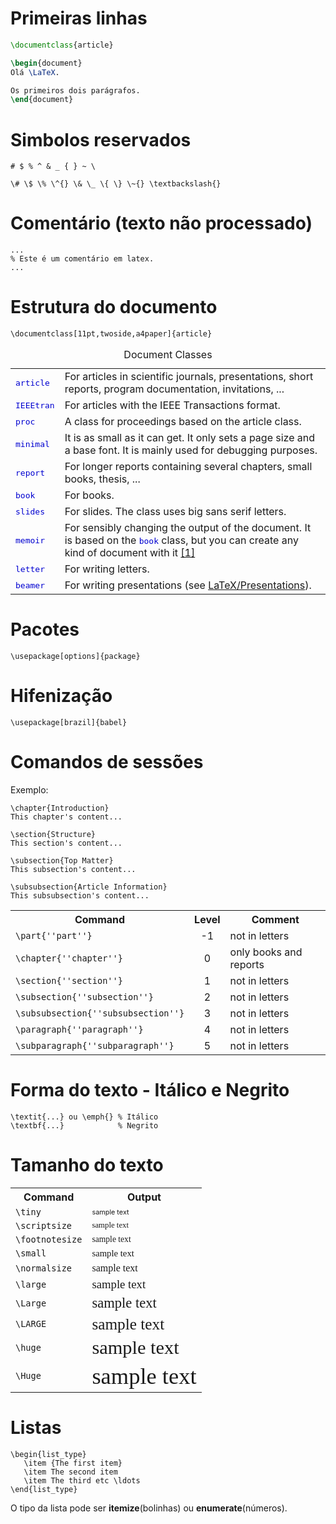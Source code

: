 # Primeiras linhas

```latex
\documentclass{article}

\begin{document}
Olá \LaTeX.

Os primeiros dois parágrafos.
\end{document}
```


# Simbolos reservados

```
# $ % ^ & _ { } ~ \
```

```
\# \$ \% \^{} \& \_ \{ \} \~{} \textbackslash{}
```


# Comentário (texto não processado)

```
...
% Este é um comentário em latex.
...
```

# Estrutura do documento
```
\documentclass[11pt,twoside,a4paper]{article}
```

<table class="wikitable">
<caption>Document Classes
</caption>
<tbody><tr>
<td><span style="font-family: monospace; color: #0000D0; font-weight: normal;">article </span>
</td>
<td>For articles in scientific journals, presentations, short reports, program documentation, invitations, ...
</td></tr>
<tr>
<td><span style="font-family: monospace; color: #0000D0; font-weight: normal;">IEEEtran</span>
</td>
<td>For articles with the IEEE Transactions format.
</td></tr>
<tr>
<td><span style="font-family: monospace; color: #0000D0; font-weight: normal;">proc</span>
</td>
<td>A class for proceedings based on the article class.
</td></tr>
<tr>
<td><span style="font-family: monospace; color: #0000D0; font-weight: normal;">minimal</span>
</td>
<td>It is as small as it can get. It only sets a page size and a base font. It is mainly used for debugging purposes.
</td></tr>
<tr>
<td><span style="font-family: monospace; color: #0000D0; font-weight: normal;">report</span>
</td>
<td>For longer reports containing several chapters, small books, thesis, ...
</td></tr>
<tr>
<td><span style="font-family: monospace; color: #0000D0; font-weight: normal;">book</span>
</td>
<td>For books.
</td></tr>
<tr>
<td><span style="font-family: monospace; color: #0000D0; font-weight: normal;">slides</span>
</td>
<td>For slides. The class uses big sans serif letters.
</td></tr>
<tr>
<td><span style="font-family: monospace; color: #0000D0; font-weight: normal;">memoir</span>
</td>
<td>For sensibly changing the output of the document. It is based on the <span style="font-family: monospace; color: #0000D0; font-weight: normal;">book</span> class, but you can create any kind of document with it <a rel="nofollow" class="external autonumber" href="http://www.ctan.org/tex-archive/macros/latex/contrib/memoir/memman.pdf">[1]</a>
</td></tr>
<tr>
<td><span style="font-family: monospace; color: #0000D0; font-weight: normal;">letter</span>
</td>
<td>For writing letters.
</td></tr>
<tr>
<td><span style="font-family: monospace; color: #0000D0; font-weight: normal;">beamer</span>
</td>
<td>For writing presentations (see <a href="/wiki/LaTeX/Presentations" title="LaTeX/Presentations">LaTeX/Presentations</a>).
</td></tr></tbody></table>

# Pacotes
```
\usepackage[options]{package}
```

# Hifenização
```
\usepackage[brazil]{babel}
```

# Comandos de sessões
Exemplo:
```
\chapter{Introduction}
This chapter's content...

\section{Structure}
This section's content...

\subsection{Top Matter}
This subsection's content...

\subsubsection{Article Information}
This subsubsection's content...
```

<table class="wikitable">
<tbody><tr>
<th>Command
</th>
<th width="10%">Level
</th>
<th>Comment
</th></tr>
<tr>
<td><code class="mw-highlight mw-highlight-lang-latex mw-content-ltr" dir="ltr"><span class="k">\part</span><span class="nb">{</span>''part''<span class="nb">}</span></code>
</td>
<td style="text-align: center">-1
</td>
<td>not in letters
</td></tr>
<tr>
<td><code class="mw-highlight mw-highlight-lang-latex mw-content-ltr" dir="ltr"><span class="k">\chapter</span><span class="nb">{</span>''chapter''<span class="nb">}</span></code>
</td>
<td style="text-align: center">0
</td>
<td>only books and reports
</td></tr>
<tr>
<td><code class="mw-highlight mw-highlight-lang-latex mw-content-ltr" dir="ltr"><span class="k">\section</span><span class="nb">{</span>''section''<span class="nb">}</span></code>
</td>
<td style="text-align: center">1
</td>
<td>not in letters
</td></tr>
<tr>
<td><code class="mw-highlight mw-highlight-lang-latex mw-content-ltr" dir="ltr"><span class="k">\subsection</span><span class="nb">{</span>''subsection''<span class="nb">}</span></code>
</td>
<td style="text-align: center">2
</td>
<td>not in letters
</td></tr>
<tr>
<td><code class="mw-highlight mw-highlight-lang-latex mw-content-ltr" dir="ltr"><span class="k">\subsubsection</span><span class="nb">{</span>''subsubsection''<span class="nb">}</span></code>
</td>
<td style="text-align: center">3
</td>
<td>not in letters
</td></tr>
<tr>
<td><code class="mw-highlight mw-highlight-lang-latex mw-content-ltr" dir="ltr"><span class="k">\paragraph</span><span class="nb">{</span>''paragraph''<span class="nb">}</span></code>
</td>
<td style="text-align: center">4
</td>
<td>not in letters
</td></tr>
<tr>
<td><code class="mw-highlight mw-highlight-lang-latex mw-content-ltr" dir="ltr"><span class="k">\subparagraph</span><span class="nb">{</span>''subparagraph''<span class="nb">}</span></code>
</td>
<td style="text-align: center">5
</td>
<td>not in letters
</td></tr>
</tbody></table>

# Forma do texto - Itálico e Negrito
```
\textit{...} ou \emph{} % Itálico
\textbf{...}            % Negrito
```

# Tamanho do texto

<table class="wikitable">
<tbody><tr>
<th>Command
</th>
<th>Output
</th></tr>
<tr>
<td><code class="mw-highlight mw-highlight-lang-latex mw-content-ltr" dir="ltr"><span class="k">\tiny</span></code>
</td>
<td><span style="font-size:68%;">sample text</span>
</td></tr>
<tr>
<td><code class="mw-highlight mw-highlight-lang-latex mw-content-ltr" dir="ltr"><span class="k">\scriptsize</span></code>
</td>
<td><span style="font-family: serif; font-size:80%;">sample text</span>
</td></tr>
<tr>
<td><code class="mw-highlight mw-highlight-lang-latex mw-content-ltr" dir="ltr"><span class="k">\footnotesize</span></code>
</td>
<td><span style="font-family: serif; font-size:85%;">sample text</span>
</td></tr>
<tr>
<td><code class="mw-highlight mw-highlight-lang-latex mw-content-ltr" dir="ltr"><span class="k">\small</span></code>
</td>
<td><span style="font-family: serif; font-size:92%;">sample text</span>
</td></tr>
<tr>
<td><code class="mw-highlight mw-highlight-lang-latex mw-content-ltr" dir="ltr"><span class="k">\normalsize</span></code>
</td>
<td><span style="font-family: serif; font-size:100%;">sample text</span>
</td></tr>
<tr>
<td><code class="mw-highlight mw-highlight-lang-latex mw-content-ltr" dir="ltr"><span class="k">\large</span></code>
</td>
<td><span style="font-family: serif; font-size:117%;">sample text</span>
</td></tr>
<tr>
<td><code class="mw-highlight mw-highlight-lang-latex mw-content-ltr" dir="ltr"><span class="k">\Large</span></code>
</td>
<td><span style="font-family: serif; font-size:141%;">sample text</span>
</td></tr>
<tr>
<td><code class="mw-highlight mw-highlight-lang-latex mw-content-ltr" dir="ltr"><span class="k">\LARGE</span></code>
</td>
<td><span style="font-family: serif; font-size:158%;">sample text</span>
</td></tr>
<tr>
<td><code class="mw-highlight mw-highlight-lang-latex mw-content-ltr" dir="ltr"><span class="k">\huge</span></code>
</td>
<td><span style="font-family: serif; font-size:190%;">sample text</span>
</td></tr>
<tr>
<td><code class="mw-highlight mw-highlight-lang-latex mw-content-ltr" dir="ltr"><span class="k">\Huge</span></code>
</td>
<td><span style="font-family: serif; font-size:228%;">sample text</span>
</td></tr></tbody></table>

# Listas
```
\begin{list_type}
   \item {The first item}
   \item The second item 
   \item The third etc \ldots
\end{list_type}
```

O tipo da lista pode ser **itemize**(bolinhas) ou **enumerate**(números).





